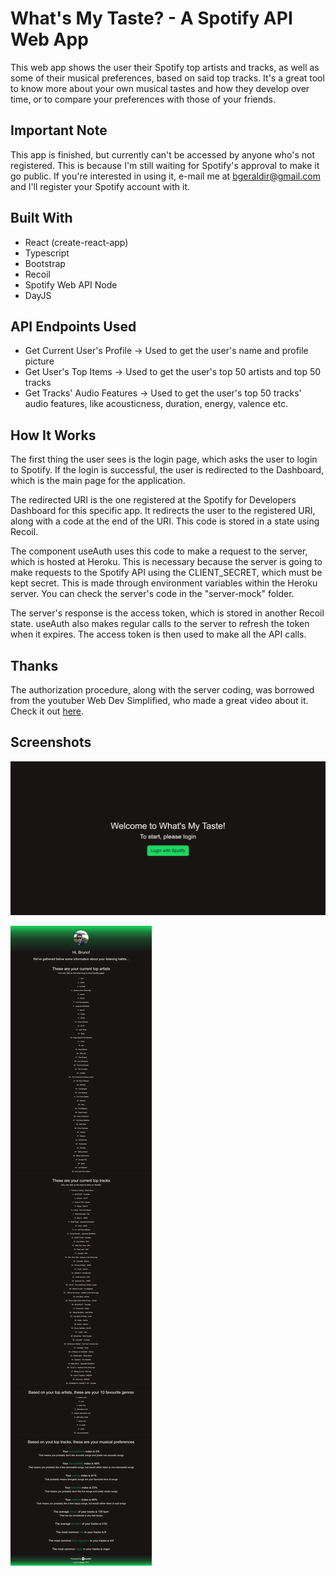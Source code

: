 # What's My Taste? - A Spotify API Web App

This web app shows the user their Spotify top artists and tracks, as well as some of their musical preferences, based on said top tracks. It's a great tool to know more about your own musical tastes and how they develop over time, or to compare your preferences with those of your friends.

## Important Note
This app is finished, but currently can't be accessed by anyone who's not registered. This is because I'm still waiting for Spotify's approval to make it go public. If you're interested in using it, e-mail me at bgeraldir@gmail.com and I'll register your Spotify account with it.

## Built With
- React (create-react-app)
- Typescript
- Bootstrap
- Recoil
- Spotify Web API Node
- DayJS

## API Endpoints Used
- Get Current User's Profile -> Used to get the user's name and profile picture
- Get User's Top Items -> Used to get the user's top 50 artists and top 50 tracks
- Get Tracks' Audio Features -> Used to get the user's top 50 tracks' audio features, like acousticness, duration, energy, valence etc.

## How It Works
The first thing the user sees is the login page, which asks the user to login to Spotify. If the login is successful, the user is redirected to the Dashboard, which is the main page for the application.

The redirected URI is the one registered at the Spotify for Developers Dashboard for this specific app. It redirects the user to the registered URI, along with a code at the end of the URI. This code is stored in a state using Recoil.

The component useAuth uses this code to make a request to the server, which is hosted at Heroku. This is necessary because the server is going to make requests to the Spotify API using the CLIENT_SECRET, which must be kept secret. This is made through environment variables within the Heroku server. You can check the server's code in the "server-mock" folder.

The server's response is the access token, which is stored in another Recoil state. useAuth also makes regular calls to the server to refresh the token when it expires. The access token is then used to make all the API calls.

## Thanks
The authorization procedure, along with the server coding, was borrowed from the youtuber Web Dev Simplified, who made a great video about it. Check it out [here](https://www.youtube.com/watch?v=Xcet6msf3eE).

## Screenshots

![Login page](./src/assets/login.png)

![Dashboard](./src/assets/dashboard.png)